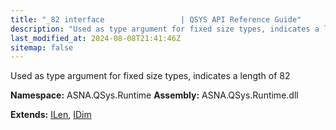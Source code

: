 ```yaml
---
title: "_82 interface                 | QSYS API Reference Guide"
description: "Used as type argument for fixed size types, indicates a length of 82  "
last_modified_at: 2024-08-08T21:41:46Z
sitemap: false
---
```


Used as type argument for fixed size types, indicates a length of 82 

**Namespace:** ASNA.QSys.Runtime
**Assembly:** ASNA.QSys.Runtime.dll

**Extends:** [ILen](/reference/runtime/qsys-runtime/i-len.html), [IDim](/reference/runtime/qsys-runtime/i-dim.html)
<br>
<br>
